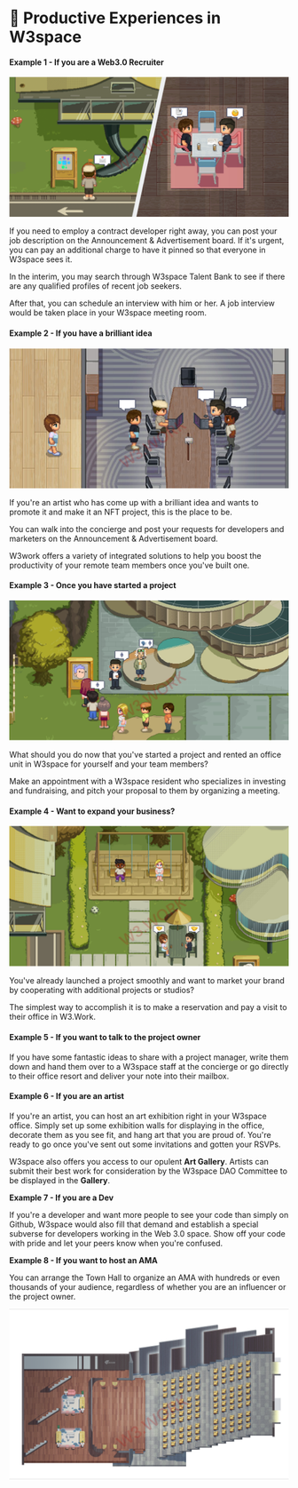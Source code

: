 # 💬 Productive Experiences in W3space

#### Example 1 - If you are a Web3.0 Recruiter&#x20;

![](../.gitbook/assets/24.png)

If you need to employ a contract developer right away, you can post your job description on the Announcement & Advertisement board. If it's urgent, you can pay an additional charge to have it pinned so that everyone in W3space sees it.&#x20;

In the interim, you may search through W3space Talent Bank to see if there are any qualified profiles of recent job seekers.&#x20;

After that, you can schedule an interview with him or her. A job interview would be taken place in your W3space meeting room.

#### Example 2 - If you have a brilliant idea&#x20;

![](../.gitbook/assets/25.png)

If you're an artist who has come up with a brilliant idea and wants to promote it and make it an NFT project, this is the place to be.&#x20;

You can walk into the concierge and post your requests for developers and marketers on the Announcement & Advertisement board.&#x20;

W3work offers a variety of integrated solutions to help you boost the productivity of your remote team members once you've built one.&#x20;

#### Example 3 - Once you have started a project&#x20;

![](../.gitbook/assets/26.png)

What should you do now that you've started a project and rented an office unit in W3space for yourself and your team members?&#x20;

Make an appointment with a W3space resident who specializes in investing and fundraising, and pitch your proposal to them by organizing a meeting.&#x20;

#### Example 4 - Want to expand your business?&#x20;

![](<../.gitbook/assets/27 (1).png>)

You've already launched a project smoothly and want to market your brand by cooperating with additional projects or studios?

The simplest way to accomplish it is to make a reservation and pay a visit to their office in W3.Work.&#x20;

#### Example 5 - If you want to talk to the project owner&#x20;

If you have some fantastic ideas to share with a project manager, write them down and hand them over to a W3space staff at the concierge or go directly to their office resort and deliver your note into their mailbox.&#x20;

#### Example 6 - If you are an artist

If you're an artist, you can host an art exhibition right in your W3space office. Simply set up some exhibition walls for displaying in the office, decorate them as you see fit, and hang art that you are proud of. You're ready to go once you've sent out some invitations and gotten your RSVPs.

W3space also offers you access to our opulent **Art Gallery**. Artists can submit their best work for consideration by the W3space DAO Committee to be displayed in the **Gallery**.

**Example 7 - If you are a Dev**

If you're a developer and want more people to see your code than simply on Github, W3space would also fill that demand and establish a special subverse for developers working in the Web 3.0 space. Show off your code with pride and let your peers know when you're confused.

**Example 8 - If you want to host an AMA**

You can arrange the Town Hall to organize an AMA with hundreds or even thousands of your audience, regardless of whether you are an influencer or the project owner.

![](../.gitbook/assets/28.png)

